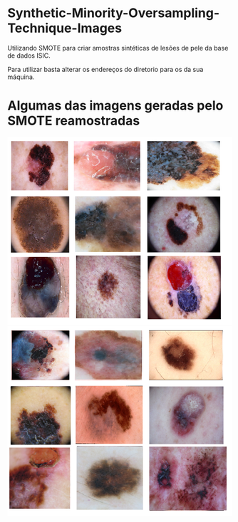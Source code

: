 # Synthetic-Minority-Oversampling-Technique-Images
Utilizando SMOTE para criar amostras sintéticas de lesões de pele da base de dados ISIC.

Para utilizar basta alterar os endereços do diretorio para os da sua máquina.



# Algumas das imagens geradas pelo SMOTE reamostradas


<img src="https://github.com/LucasSteffens5/Synthetic-Minority-Oversampling-Technique-Images/blob/main/malignasGeradasSMOTEBordeline.png">
<img src="https://github.com/LucasSteffens5/Synthetic-Minority-Oversampling-Technique-Images/blob/main/malignasGeradasSMOTEadptativo.png">
